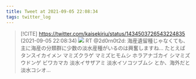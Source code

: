 ```yaml
---
title: Tweet at 2021-09-05 22:08:34
tags: twitter_log
---
```


> [!CITE] https://twitter.com/kaisekiriu/status/1434503726543224835 (2021-09-05 22:08:34)
> ![](https://twitter.com/kaisekiriu/status/1434503726543224835)
> RT @2d0rn0t2d: 海産遺留種じゃなくても、主に海産の分類群に少数の淡水産種がいるのは興奮しますね…
> たとえば
> タンスイカイメン
> マミズクラゲ
> マミズヒモムシ
> ホラアナゴカイ
> シマミズウドンゲ
> ビワカマカ
> 淡水イサザアミ
> 淡水イソコツブムシ
> とか、海外だと
> 淡水コシオ…
